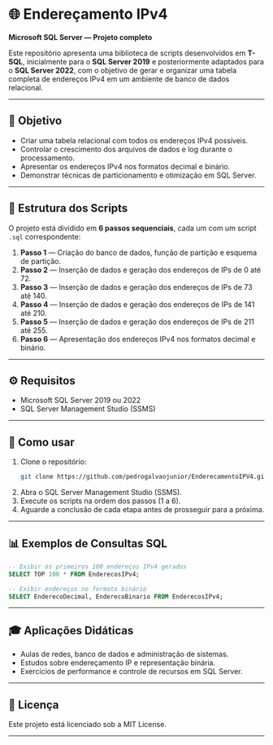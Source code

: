 # 🌐 Endereçamento IPv4  
**Microsoft SQL Server — Projeto completo**

Este repositório apresenta uma biblioteca de scripts desenvolvidos em **T-SQL**, inicialmente para o **SQL Server 2019** e posteriormente adaptados para o **SQL Server 2022**, com o objetivo de gerar e organizar uma tabela completa de endereços IPv4 em um ambiente de banco de dados relacional.

---

## 🎯 Objetivo

- Criar uma tabela relacional com todos os endereços IPv4 possíveis.  
- Controlar o crescimento dos arquivos de dados e log durante o processamento.  
- Apresentar os endereços IPv4 nos formatos decimal e binário.  
- Demonstrar técnicas de particionamento e otimização em SQL Server.

---

## 📁 Estrutura dos Scripts

O projeto está dividido em **6 passos sequenciais**, cada um com um script `.sql` correspondente:

1. **Passo 1** — Criação do banco de dados, função de partição e esquema de partição.  
2. **Passo 2** — Inserção de dados e geração dos endereços de IPs de 0 até 72.  
3. **Passo 3** — Inserção de dados e geração dos endereços de IPs de 73 até 140.  
4. **Passo 4** — Inserção de dados e geração dos endereços de IPs de 141 até 210.  
5. **Passo 5** — Inserção de dados e geração dos endereços de IPs de 211 até 255.  
6. **Passo 6** — Apresentação dos endereços IPv4 nos formatos decimal e binário.

---

## ⚙️ Requisitos

- Microsoft SQL Server 2019 ou 2022  
- SQL Server Management Studio (SSMS)

---

## 🚀 Como usar

1. Clone o repositório:
   ```bash
   git clone https://github.com/pedrogalvaojunior/EnderecamentoIPV4.git
   ```
2. Abra o SQL Server Management Studio (SSMS).
3. Execute os scripts na ordem dos passos (1 a 6).
4. Aguarde a conclusão de cada etapa antes de prosseguir para a próxima.

---

## 📊 Exemplos de Consultas SQL

```sql
-- Exibir os primeiros 100 endereços IPv4 gerados
SELECT TOP 100 * FROM EnderecosIPv4;

-- Exibir endereços no formato binário
SELECT EnderecoDecimal, EnderecoBinario FROM EnderecosIPv4;

```

---

## 🎓 Aplicações Didáticas

- Aulas de redes, banco de dados e administração de sistemas.  
- Estudos sobre endereçamento IP e representação binária.  
- Exercícios de performance e controle de recursos em SQL Server.

---

## 📄 Licença

Este projeto está licenciado sob a MIT License.

---
